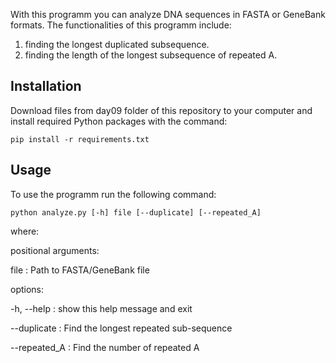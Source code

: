 With this programm you can analyze DNA sequences in FASTA or GeneBank formats. The functionalities of this programm include:
1. finding the longest duplicated subsequence.
2. finding the length of the longest subsequence of repeated А.

## Installation
Download files from day09 folder of this repository to your computer and install required Python packages with the command:

`pip install -r requirements.txt`

## Usage
To use the programm run the following command:

`python analyze.py [-h] file [--duplicate] [--repeated_A]`

where:

positional arguments:

file : Path to FASTA/GeneBank file

options:

-h, --help  : show this help message and exit

--duplicate : Find the longest repeated sub-sequence

--repeated_A : Find the number of repeated A
